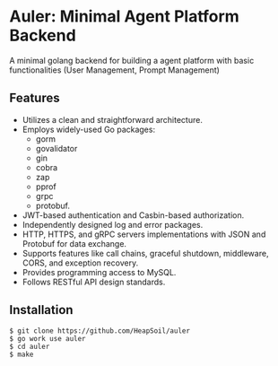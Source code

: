 # Auler: Minimal Agent Platform Backend

A minimal golang backend for building a agent platform with basic functionalities (User Management, Prompt Management)

## Features
- Utilizes a clean and straightforward architecture.
- Employs widely-used Go packages:
    - gorm
    - govalidator
    - gin
    - cobra
    - zap
    - pprof
    - grpc
    - protobuf.
- JWT-based authentication and Casbin-based authorization.
- Independently designed log and error packages.
- HTTP, HTTPS, and gRPC servers implementations with JSON and Protobuf for data exchange.
- Supports features like call chains, graceful shutdown, middleware, CORS, and exception recovery.
-  Provides programming access to MySQL.
-  Follows RESTful API design standards.


## Installation
```
$ git clone https://github.com/HeapSoil/auler
$ go work use auler
$ cd auler
$ make
```
